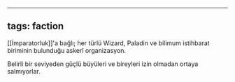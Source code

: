 ---
  tags: faction
  ---
  
  [[İmparatorluk]]'a bağlı; her türlü Wizard, Paladin ve bilimum istihbarat biriminin bulunduğu askerî organizasyon.
  
  Belirli bir seviyeden güçlü büyüleri ve bireyleri izin olmadan ortaya salmıyorlar.